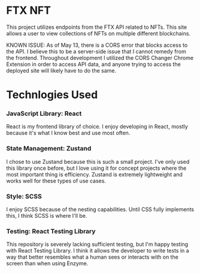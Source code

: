 # FTX NFT

This project utilizes endpoints from the FTX API related to NFTs. This site allows a user to view collections of NFTs on multiple different blockchains.

KNOWN ISSUE: As of May 13, there is a CORS error that blocks access to the API. I believe this to be a server-side issue that I cannot remedy from the frontend. Throughout development I utilized the CORS Changer Chrome Extension in order to access API data, and anyone trying to access the deployed site will likely have to do the same.

# Technlogies Used

### JavaScript Library: React

React is my frontend library of choice. I enjoy developing in React, mostly because it's what I know best and use most often.

### State Management: Zustand

I chose to use Zustand because this is such a small project. I've only used this library once before, but I love using it for concept projects where the most important thing is efficiency. Zustand is extremely lightweight and works well for these types of use cases.

### Style: SCSS

I enjoy SCSS because of the nesting capabilities. Until CSS fully implements this, I think SCSS is where I'll be.

### Testing: React Testing Library

This repository is severely lacking sufficient testing, but I'm happy testing with React Testing Library. I think it allows the developer to write tests in a way that better resembles what a human sees or interacts with on the screen than when using Enzyme.
